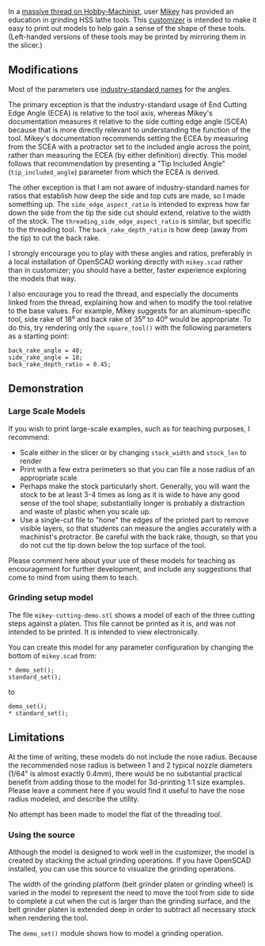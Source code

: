 In a [massive thread on Hobby-Machinist](https://www.hobby-machinist.com/threads/models-for-grinding-hss-lathe-tools.62111/), user [Mikey](https://www.hobby-machinist.com/members/mikey.21432/) has provided an education in grinding HSS lathe tools. This [customizer](https://www.thingiverse.com/apps/customizer/run?thing_id=3560037) is intended to make it easy to print out models to help gain a sense of the shape of these tools. (Left-handed versions of these tools may be printed by mirroring them in the slicer.)

## Modifications

Most of the parameters use [industry-standard names](https://me-mechanicalengineering.com/single-point-cutting-tool/) for the angles.

The primary exception is that the industry-standard usage of End Cutting Edge Angle (ECEA) is relative to the tool axis, whereas Mikey's documentation measures it relative to the side cutting edge angle (SCEA) because that is more directly relevant to understanding the function of the tool. Mikey's documentation recommends setting the ECEA by measuring from the SCEA with a protractor set to the included angle across the point, rather than measuring the ECEA (by either definition) directly. This model follows that recommendation by presenting a "Tip Included Angle" (`tip_included_angle`) parameter from which the ECEA is derived.

The other exception is that I am not aware of industry-standard names for ratios that establish how deep the side and top cuts are made, so I made something up. The `side_edge_aspect_ratio` is intended to express how far down the side from the tip the side cut should extend, relative to the width of the stock. The `threading_side_edge_aspect_ratio` is similar, but specific to the threading tool. The `back_rake_depth_ratio` is how deep (away from the tip) to cut the back rake.

I strongly encourage you to play with these angles and ratios, preferably in a local installation of OpenSCAD working directly with `mikey.scad` rather than in customizer; you should have a better, faster experience exploring the models that way.

I also encourage you to read the thread, and especially the documents linked from the thread, explaining how and when to modify the tool relative to the base values. For example, Mikey suggests for an aluminum-specific tool, side rake of 18⁰ and back rake of 35⁰ to 40⁰ would be appropriate. To do this, try rendering only the `square_tool()` with the following parameters as a starting point:

```
back_rake_angle = 40;
side_rake_angle = 18;
back_rake_depth_ratio = 0.45;

```

## Demonstration

### Large Scale Models

If you wish to print large-scale examples, such as for teaching purposes, I recommend:

* Scale either in the slicer or by changing `stock_width` and `stock_len` to render
* Print with a few extra perimeters so that you can file a nose radius of an appropriate scale.
* Perhaps make the stock particularly short. Generally, you will want the stock to be at least 3-4 times as long as it is wide to have any good sense of the tool shape; substantially longer is probably a distraction and waste of plastic when you scale up.
* Use a single-cut file to "hone" the edges of the printed part to remove visible layers, so that students can measure the angles accurately with a machinist's protractor. Be careful with the back rake, though, so that you do not cut the tip down below the top surface of the tool.

Please comment here about your use of these models for teaching as encouragement for further development, and include any suggestions that come to mind from using them to teach.

### Grinding setup model

The file `mikey-cutting-demo.stl` shows a model of each of the three cutting steps against a platen.  This file cannot be printed as it is, and was not intended to be printed. It is intended to view electronically.

You can create this model for any parameter configuration by changing the bottom of `mikey.scad` from:

```
* demo_set();
standard_set();
```

to

```
demo_set();
* standard_set();
```


## Limitations

At the time of writing, these models do not include the nose radius. Because the recommended nose radius is between 1 and 2 typical nozzle diameters (1/64" is almost exactly 0.4mm), there would be no substantial practical benefit from adding those to the model for 3d-printing 1:1 size examples. Please leave a comment here if you would find it useful to have the nose radius modeled, and describe the utility.

No attempt has been made to model the flat of the threading tool.

### Using the source

Although the model is designed to work well in the customizer, the model is created by stacking the actual grinding operations. If you have OpenSCAD installed, you can use this source to visualize the grinding operations.

The width of the grinding platform (belt grinder platen or grinding wheel) is varied in the model to represent the need to move the tool from side to side to complete a cut when the cut is larger than the grinding surface, and the belt grinder platen is extended deep in order to subtract all necessary stock when rendering the tool.

The `demo_set()` module shows how to model a grinding operation.
